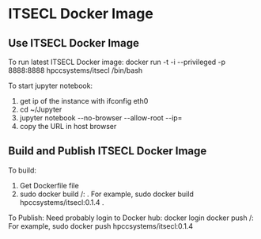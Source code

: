 # ITSECL Docker Image

## Use ITSECL Docker Image

To run latest ITSECL Docker image:
docker run -t -i --privileged -p 8888:8888 hpccsystems/itsecl /bin/bash

To start jupyter notebook:
  1) get ip of the instance with ifconfig eth0
  2) cd ~/Jupyter
  3) jupyter notebook --no-browser --allow-root --ip=<ip of eth0>
  4) copy the URL in host browser


## Build and Publish ITSECL Docker Image
To build:
  1) Get Dockerfile file
  2) sudo docker build <docker hub project>/<image name>:<version> .
     For example, sudo docker build hpccsystems/itsecl:0.1.4 .


To Publish:
Need probably login to Docker hub:  docker login
docker push <Docker hub project>/<image name>:<version>
For example,  sudo docker push hpccsystems/itsecl:0.1.4
